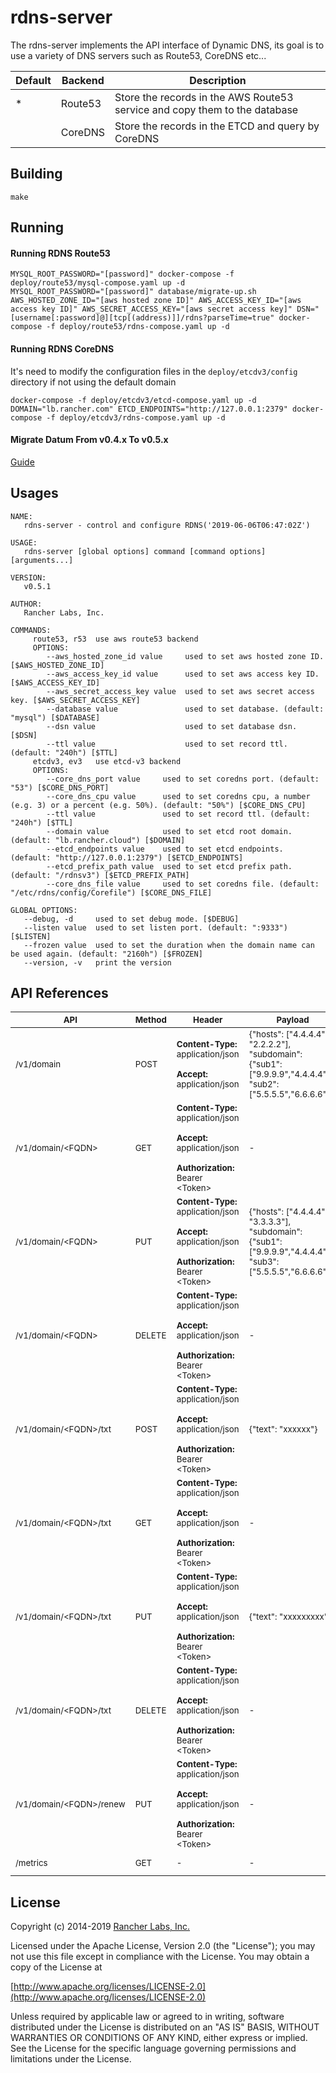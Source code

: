 rdns-server
========

The rdns-server implements the API interface of Dynamic DNS, its goal is to use a variety of DNS servers such as Route53, CoreDNS etc...

| Default | Backend | Description |
| ------- | ------- | ----------- |
|    *    | Route53 | Store the records in the AWS Route53 service and copy them to the database |
|         | CoreDNS | Store the records in the ETCD and query by CoreDNS |

## Building

`make`

## Running

#### Running RDNS Route53
```shell
MYSQL_ROOT_PASSWORD="[password]" docker-compose -f deploy/route53/mysql-compose.yaml up -d
MYSQL_ROOT_PASSWORD="[password]" database/migrate-up.sh
AWS_HOSTED_ZONE_ID="[aws hosted zone ID]" AWS_ACCESS_KEY_ID="[aws access key ID]" AWS_SECRET_ACCESS_KEY="[aws secret access key]" DSN="[username[:password]@][tcp[(address)]]/rdns?parseTime=true" docker-compose -f deploy/route53/rdns-compose.yaml up -d
```

#### Running RDNS CoreDNS
It's need to modify the configuration files in the `deploy/etcdv3/config` directory if not using the default domain

```shell
docker-compose -f deploy/etcdv3/etcd-compose.yaml up -d
DOMAIN="lb.rancher.com" ETCD_ENDPOINTS="http://127.0.0.1:2379" docker-compose -f deploy/etcdv3/rdns-compose.yaml up -d
```

#### Migrate Datum From v0.4.x To v0.5.x

[Guide](https://github.com/Jason-ZW/rdns-migrate-tools/blob/master/README.md)

## Usages

```
NAME:
   rdns-server - control and configure RDNS('2019-06-06T06:47:02Z')

USAGE:
   rdns-server [global options] command [command options] [arguments...]

VERSION:
   v0.5.1

AUTHOR:
   Rancher Labs, Inc.

COMMANDS:
     route53, r53  use aws route53 backend
     OPTIONS:
        --aws_hosted_zone_id value     used to set aws hosted zone ID. [$AWS_HOSTED_ZONE_ID]
        --aws_access_key_id value      used to set aws access key ID. [$AWS_ACCESS_KEY_ID]
        --aws_secret_access_key value  used to set aws secret access key. [$AWS_SECRET_ACCESS_KEY]
        --database value               used to set database. (default: "mysql") [$DATABASE]
        --dsn value                    used to set database dsn. [$DSN]
        --ttl value                    used to set record ttl. (default: "240h") [$TTL]
     etcdv3, ev3   use etcd-v3 backend
     OPTIONS:
        --core_dns_port value     used to set coredns port. (default: "53") [$CORE_DNS_PORT]
        --core_dns_cpu value      used to set coredns cpu, a number (e.g. 3) or a percent (e.g. 50%). (default: "50%") [$CORE_DNS_CPU]
        --ttl value               used to set record ttl. (default: "240h") [$TTL]
        --domain value            used to set etcd root domain. (default: "lb.rancher.cloud") [$DOMAIN]
        --etcd_endpoints value    used to set etcd endpoints. (default: "http://127.0.0.1:2379") [$ETCD_ENDPOINTS]
        --etcd_prefix_path value  used to set etcd prefix path. (default: "/rdnsv3") [$ETCD_PREFIX_PATH]
        --core_dns_file value     used to set coredns file. (default: "/etc/rdns/config/Corefile") [$CORE_DNS_FILE]

GLOBAL OPTIONS:
   --debug, -d     used to set debug mode. [$DEBUG]
   --listen value  used to set listen port. (default: ":9333") [$LISTEN]
   --frozen value  used to set the duration when the domain name can be used again. (default: "2160h") [$FROZEN]
   --version, -v   print the version
```

## API References

| <sub>API</sub> | <sub>Method</sub> | <sub>Header</sub> | <sub>Payload</sub> | <sub>Description</sub> |
| --- | ------ | ------ | ------- | ----------- |
| <sub>/v1/domain</sub> | <sub>POST</sub> | <sub>**Content-Type:** application/json <br/><br/> **Accept:** application/json</sub> | <sub>{"hosts": ["4.4.4.4", "2.2.2.2"], "subdomain": {"sub1": ["9.9.9.9","4.4.4.4"], "sub2": ["5.5.5.5","6.6.6.6"]}}</sub> | <sub>Create A Records</sub> |
| <sub>/v1/domain/&lt;FQDN&gt;</sub> | <sub>GET</sub> | <sub>**Content-Type:** application/json <br/><br/> **Accept:** application/json <br/><br/> **Authorization:** Bearer &lt;Token&gt;</sub> | <sub>-</sub> | <sub>Get A Records</sub> |
| <sub>/v1/domain/&lt;FQDN&gt;</sub> | <sub>PUT</sub> | <sub>**Content-Type:** application/json <br/><br/> **Accept:** application/json <br/><br/> **Authorization:** Bearer &lt;Token&gt;</sub> | <sub>{"hosts": ["4.4.4.4", "3.3.3.3"], "subdomain": {"sub1": ["9.9.9.9","4.4.4.4"], "sub3": ["5.5.5.5","6.6.6.6"]}}</sub> | <sub>Update A Records</sub> |
| <sub>/v1/domain/&lt;FQDN&gt;</sub> | <sub>DELETE</sub> | <sub>**Content-Type:** application/json <br/><br/> **Accept:** application/json <br/><br/> **Authorization:** Bearer &lt;Token&gt;</sub> | <sub>-</sub> | <sub>Delete A Records</sub> |
| <sub>/v1/domain/&lt;FQDN&gt;/txt</sub> | <sub>POST</sub> | <sub>**Content-Type:** application/json <br/><br/> **Accept:** application/json <br/><br/> **Authorization:** Bearer &lt;Token&gt;</sub> | <sub>{"text": "xxxxxx"}</sub> | <sub>Create TXT Record</sub> |
| <sub>/v1/domain/&lt;FQDN&gt;/txt</sub> | <sub>GET</sub> | <sub>**Content-Type:** application/json <br/><br/> **Accept:** application/json <br/><br/> **Authorization:** Bearer &lt;Token&gt;</sub> | <sub>-</sub> | <sub>Get TXT Record</sub> |
| <sub>/v1/domain/&lt;FQDN&gt;/txt</sub> | <sub>PUT</sub> | <sub>**Content-Type:** application/json <br/><br/> **Accept:** application/json <br/><br/> **Authorization:** Bearer &lt;Token&gt;</sub> | <sub>{"text": "xxxxxxxxx"}</sub> | <sub>Update TXT Record</sub> |
| <sub>/v1/domain/&lt;FQDN&gt;/txt</sub> | <sub>DELETE</sub> | <sub>**Content-Type:** application/json <br/><br/> **Accept:** application/json <br/><br/> **Authorization:** Bearer &lt;Token&gt;</sub> | <sub>-</sub> | <sub>Delete TXT Record</sub> |
| <sub>/v1/domain/&lt;FQDN&gt;/renew</sub> | <sub>PUT</sub> | <sub>**Content-Type:** application/json <br/><br/> **Accept:** application/json <br/><br/> **Authorization:** Bearer &lt;Token&gt;</sub> | <sub>-</sub> | <sub>Renew Records</sub> |
| <sub>/metrics</sub> | <sub>GET</sub> | <sub>-</sub> | <sub>-</sub> | <sub>Prometheus metrics</sub> |

## License
Copyright (c) 2014-2019 [Rancher Labs, Inc.](http://rancher.com)

Licensed under the Apache License, Version 2.0 (the "License");
you may not use this file except in compliance with the License.
You may obtain a copy of the License at

[http://www.apache.org/licenses/LICENSE-2.0](http://www.apache.org/licenses/LICENSE-2.0)

Unless required by applicable law or agreed to in writing, software
distributed under the License is distributed on an "AS IS" BASIS,
WITHOUT WARRANTIES OR CONDITIONS OF ANY KIND, either express or implied.
See the License for the specific language governing permissions and
limitations under the License.
